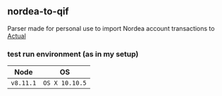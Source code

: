 ## nordea-to-qif
Parser made for personal use to import Nordea account transactions to [Actual](https://actualbudget.com/beta/)

### test run environment (as in my setup)

Node | OS 
--- | --- 
`v8.11.1` | `OS X 10.10.5`
